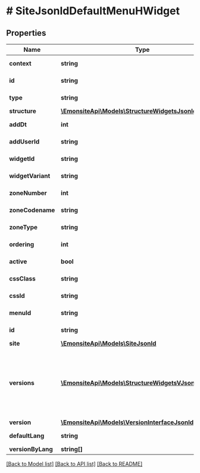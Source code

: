 # # SiteJsonldDefaultMenuHWidget

## Properties

Name | Type | Description | Notes
------------ | ------------- | ------------- | -------------
**context** | **string** |  | [optional] [readonly]
**id** | **string** |  | [optional] [readonly]
**type** | **string** |  | [optional] [readonly]
**structure** | [**\EmonsiteApi\Models\StructureWidgetsJsonldStructure**](StructureWidgetsJsonldStructure.md) |  | [optional]
**addDt** | **int** |  | [optional] [readonly]
**addUserId** | **string** |  | [optional] [readonly]
**widgetId** | **string** |  | [optional] [readonly]
**widgetVariant** | **string** |  | [optional] [readonly]
**zoneNumber** | **int** |  | [optional] [readonly]
**zoneCodename** | **string** |  | [optional] [readonly]
**zoneType** | **string** | TODO enum | [optional] [readonly]
**ordering** | **int** |  | [optional] [readonly]
**active** | **bool** |  | [optional] [readonly]
**cssClass** | **string** |  | [optional] [readonly]
**cssId** | **string** |  | [optional] [readonly]
**menuId** | **string** |  | [optional] [readonly]
**id** | **string** |  | [optional] [readonly]
**site** | [**\EmonsiteApi\Models\SiteJsonld**](SiteJsonld.md) |  | [optional]
**versions** | [**\EmonsiteApi\Models\StructureWidgetsVJsonld[]**](StructureWidgetsVJsonld.md) | IMPLEMENTEZ le mapping dans l&#39;entity TODO trouver comment le faire dynamiquement avec un listener doctrine | [optional]
**version** | [**\EmonsiteApi\Models\VersionInterfaceJsonld[]**](VersionInterfaceJsonld.md) |  | [optional]
**defaultLang** | **string** |  | [optional] [readonly]
**versionByLang** | **string[]** |  | [optional]

[[Back to Model list]](../../README.md#models) [[Back to API list]](../../README.md#endpoints) [[Back to README]](../../README.md)
